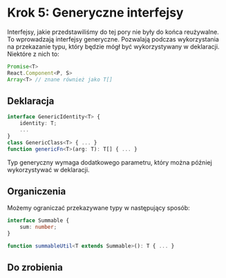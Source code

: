 # Krok 5: Generyczne interfejsy

Interfejsy, jakie przedstawiliśmy do tej pory nie były do końca reużywalne. To wprowadzają interfejsy generyczne. Pozwalają podczas wykorzystania na przekazanie typu, który będzie mógł być wykorzystywany w deklaracji. Niektóre z nich to:

```ts
Promise<T>
React.Component<P, S>
Array<T> // znane również jako T[]
```

## Deklaracja

```ts
interface GenericIdentity<T> {
    identity: T;
    ...
}
class GenericClass<T> { ... }
function genericFn<T>(arg: T): T[] { ... }
```

Typ generyczny wymaga dodatkowego parametru, który można później wykorzystywać w deklaracji.

## Organiczenia

Możemy ograniczać przekazywane typy w następujący sposób:
```ts
interface Summable {
    sum: number;
}

function summableUtil<T extends Summable>(): T { ... }
```

## Do zrobienia